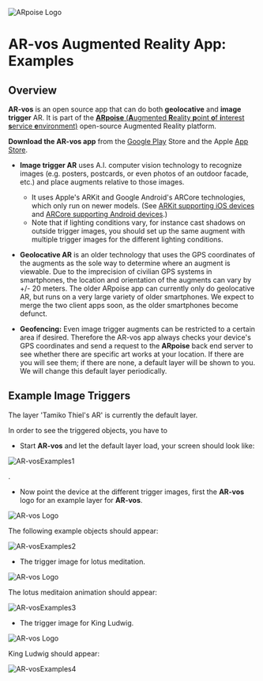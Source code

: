 ![ARpoise Logo](/images/arvos_logo-sprite_rounded128sq.png)
# AR-vos Augmented Reality App: Examples

## Overview

**AR-vos** is an open source app that can do both **geolocative** and **image trigger** AR. It is part of the [**ARpoise** (**A**ugmented **R**eality **p**oint **o**f **i**nterest **s**ervice **e**nvironment)](http://arpoise.com/) open-source Augmented Reality platform.

**Download the AR-vos app** from the [Google Play](https://play.google.com/store/apps/details?id=com.arpoise.ARvos) Store and the Apple [App Store](https://apps.apple.com/us/app/ar-vos/id1483218444). 

- **Image trigger AR** uses A.I. computer vision technology to recognize images (e.g. posters, postcards, or even photos of an outdoor facade, etc.) and place augments relative to those images. 
  - It uses Apple's ARKit and Google Android's ARCore technologies, which only run on newer models. (See [ARKit supporting iOS devices](https://developer.apple.com/library/archive/documentation/DeviceInformation/Reference/iOSDeviceCompatibility/DeviceCompatibilityMatrix/DeviceCompatibilityMatrix.html) and [ARCore supporting Android devices](https://developers.google.com/ar/discover/supported-devices).)
  - Note that if lighting conditions vary, for instance cast shadows on outside trigger images, you should set up the same augment with multiple trigger images for the different lighting conditions.

- **Geolocative AR** is an older technology that uses the GPS coordinates of the augments as the sole way to determine where an augment is viewable. Due to the imprecision of civilian GPS systems in smartphones, the location and orientation of the augments can vary by +/- 20 meters. The older ARpoise app can currently only do geolocative AR, but runs on a very large variety of older smartphones. We expect to merge the two client apps soon, as the older smartphones become defunct. 

- **Geofencing:** Even image trigger augments can be restricted to a certain area if desired. Therefore the AR-vos app always checks your device's GPS coordinates and send a request to the **ARpoise** back end server to see whether there are specific art works at your location. If there are you will see them; if there are none, a default layer will be shown to you. We will change this default layer periodically.


## Example Image Triggers
The layer 'Tamiko Thiel's AR' is currently the default layer.

In order to see the triggered objects, you have to

- Start **AR-vos** and let the default layer load, your screen should look like:

![AR-vosExamples1](/images/AR-vosExamples1_600h.png)

. 

- Now point the device at the different trigger images, first the **AR-vos** logo for an example layer for **AR-vos**.

![AR-vos Logo](/images/arvos_logoOnWhite_800x600.png)

The following example objects should appear:

![AR-vosExamples2](/images/AR-vosExamples2.PNG)

- The trigger image for lotus meditation.

![AR-vos Logo](https://www.arpoise.com/TI/zen_512sq.jpg)

The lotus meditaion animation should appear:

![AR-vosExamples3](/images/AR-vosExamples3.PNG)

- The trigger image for King Ludwig.

![AR-vos Logo](https://www.arpoise.com/TI/flag.jpg)

King Ludwig should appear:

![AR-vosExamples4](/images/AR-vosExamples4.PNG)


